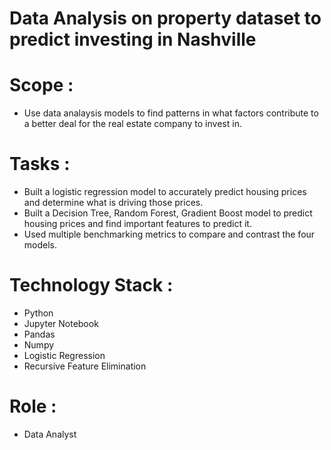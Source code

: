 # Data Analysis on property dataset to predict investing in Nashville
# Scope : 
  - Use data analaysis models to find patterns in what factors contribute to a better deal for the real estate company to invest in.
# Tasks :
  - Built a logistic regression model to accurately predict housing prices and determine what is driving those prices. 
  - Built a Decision Tree, Random Forest, Gradient Boost model to predict housing prices and find important features to predict it. 
  - Used multiple benchmarking metrics to compare and contrast the four models.
# Technology Stack : 
  - Python
  - Jupyter Notebook
  - Pandas
  - Numpy
  - Logistic Regression
  - Recursive Feature Elimination
# Role :
  - Data Analyst
